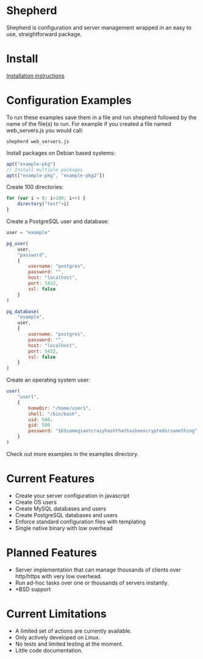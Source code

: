 Shepherd
========

Shepherd is configuration and server management wrapped in an easy to use, straightforward package.

Install
=======

[Installation instructions](https://github.com/sfreiberg/shepherd/wiki/Installation)


Configuration Examples
======================

To run these examples save them in a file and run shepherd followed by the name of the file(s) to run. For example if you created a file named web_servers.js you would call:

```
shepherd web_servers.js
```

Install packages on Debian based systems:

```javascript
apt("example-pkg")
// Install multiple packages
apt(["example-pkg", "example-pkg2"])
```

Create 100 directories:

```javascript
for (var i = 0; i<100; i++) {
	directory("test"+i)
}
```

Create a PostgreSQL user and database:

```javascript
user = "example"

pg_user(
	user,
	"password",
	{
		username: "postgres",
		password: "",
		host: "localhost",
		port: 5432,
		ssl: false
	}
)

pg_database(
	"example",
	user,
	{
		username: "postgres",
		password: "",
		host: "localhost",
		port: 5432,
		ssl: false
	}
)
```

Create an operating system user:

```javascript
user(
	"user1",
	{
		homeDir: "/home/user1",
		shell: "/bin/bash",
		uid: 500,
		gid: 500
		password: "$6$somegiantcrazyhashthathasbeencryptedorsomething"
	}
)
```

Check out more examples in the examples directory.

Current Features
================

* Create your server configuration in javascript
* Create OS users
* Create MySQL databases and users
* Create PostgreSQL databases and users
* Enforce standard configuration files with templating
* Single native binary with low overhead

Planned Features
================

* Server implementation that can manage thousands of clients over http/https with very low overhead.
* Run ad-hoc tasks over one or thousands of servers instantly.
* *BSD support

Current Limitations
===================

* A limited set of actions are currently available.
* Only actively developed on Linux.
* No tests and limited testing at the moment.
* Little code documentation.
